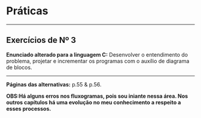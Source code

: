 # Práticas

---

## Exercícios de Nº 3

**Enunciado alterado para a linguagem C:** Desenvolver o entendimento do problema, projetar e incrementar os programas com o auxílio de diagrama de blocos.

---

**Páginas das alternativas:** p.55 & p.56.

**OBS:Há alguns erros nos fluxogramas, pois sou iniante nessa área. Nos outros capítulos há uma evolução no meu conhecimento a respeito a esses processos.**
